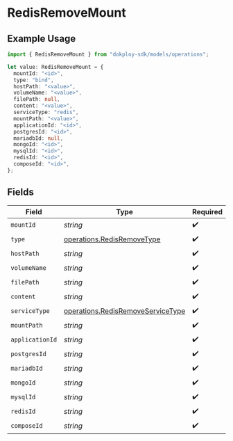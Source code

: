 # RedisRemoveMount

## Example Usage

```typescript
import { RedisRemoveMount } from "dokploy-sdk/models/operations";

let value: RedisRemoveMount = {
  mountId: "<id>",
  type: "bind",
  hostPath: "<value>",
  volumeName: "<value>",
  filePath: null,
  content: "<value>",
  serviceType: "redis",
  mountPath: "<value>",
  applicationId: "<id>",
  postgresId: "<id>",
  mariadbId: null,
  mongoId: "<id>",
  mysqlId: "<id>",
  redisId: "<id>",
  composeId: "<id>",
};
```

## Fields

| Field                                                                                  | Type                                                                                   | Required                                                                               | Description                                                                            |
| -------------------------------------------------------------------------------------- | -------------------------------------------------------------------------------------- | -------------------------------------------------------------------------------------- | -------------------------------------------------------------------------------------- |
| `mountId`                                                                              | *string*                                                                               | :heavy_check_mark:                                                                     | N/A                                                                                    |
| `type`                                                                                 | [operations.RedisRemoveType](../../models/operations/redisremovetype.md)               | :heavy_check_mark:                                                                     | N/A                                                                                    |
| `hostPath`                                                                             | *string*                                                                               | :heavy_check_mark:                                                                     | N/A                                                                                    |
| `volumeName`                                                                           | *string*                                                                               | :heavy_check_mark:                                                                     | N/A                                                                                    |
| `filePath`                                                                             | *string*                                                                               | :heavy_check_mark:                                                                     | N/A                                                                                    |
| `content`                                                                              | *string*                                                                               | :heavy_check_mark:                                                                     | N/A                                                                                    |
| `serviceType`                                                                          | [operations.RedisRemoveServiceType](../../models/operations/redisremoveservicetype.md) | :heavy_check_mark:                                                                     | N/A                                                                                    |
| `mountPath`                                                                            | *string*                                                                               | :heavy_check_mark:                                                                     | N/A                                                                                    |
| `applicationId`                                                                        | *string*                                                                               | :heavy_check_mark:                                                                     | N/A                                                                                    |
| `postgresId`                                                                           | *string*                                                                               | :heavy_check_mark:                                                                     | N/A                                                                                    |
| `mariadbId`                                                                            | *string*                                                                               | :heavy_check_mark:                                                                     | N/A                                                                                    |
| `mongoId`                                                                              | *string*                                                                               | :heavy_check_mark:                                                                     | N/A                                                                                    |
| `mysqlId`                                                                              | *string*                                                                               | :heavy_check_mark:                                                                     | N/A                                                                                    |
| `redisId`                                                                              | *string*                                                                               | :heavy_check_mark:                                                                     | N/A                                                                                    |
| `composeId`                                                                            | *string*                                                                               | :heavy_check_mark:                                                                     | N/A                                                                                    |